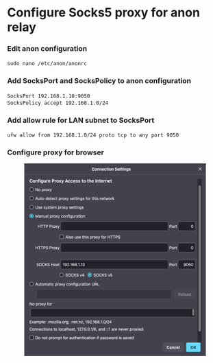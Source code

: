 # Configure Socks5 proxy for anon relay

### Edit anon configuration
```
sudo nano /etc/anon/anonrc
```
### Add SocksPort and SocksPolicy to anon configuration
```
SocksPort 192.168.1.10:9050
SocksPolicy accept 192.168.1.0/24
```
### Add allow rule for LAN subnet to SocksPort
```
ufw allow from 192.168.1.0/24 proto tcp to any port 9050
```
### Configure proxy for browser
<figure><img src="./Firefox connection settings.png" alt="" width="475"><figcaption></figcaption></figure>
